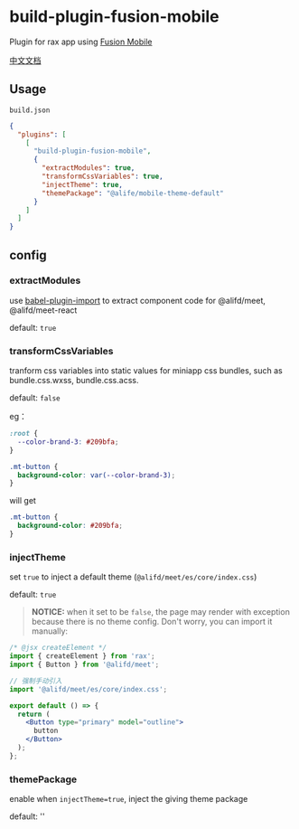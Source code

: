 # build-plugin-fusion-mobile

Plugin for rax app using [Fusion Mobile](https://www.npmjs.com/package/@alifd/meet)

[中文文档](./README_zh-CN.md)

## Usage

`build.json`

```json
{
  "plugins": [
    [
      "build-plugin-fusion-mobile",
      {
        "extractModules": true,
        "transformCssVariables": true,
        "injectTheme": true,
        "themePackage": "@alife/mobile-theme-default"
      }
    ]
  ]
}
```

## config

### extractModules

use [babel-plugin-import](https://www.npmjs.com/package/babel-plugin-import) to extract component code for @alifd/meet, @alifd/meet-react

default: `true`

### transformCssVariables

tranform css variables into static values for miniapp css bundles, such as bundle.css.wxss, bundle.css.acss.

default: `false`

eg：

```css
:root {
  --color-brand-3: #209bfa;
}

.mt-button {
  background-color: var(--color-brand-3);
}
```

will get

```css
.mt-button {
  background-color: #209bfa;
}
```

### injectTheme

set `true` to inject a default theme (`@alifd/meet/es/core/index.css`)

default: `true`

> **NOTICE:** when it set to be `false`, the page may render with exception because there is no theme config.
> Don't worry, you can import it manually:

```jsx
/* @jsx createElement */
import { createElement } from 'rax';
import { Button } from '@alifd/meet';

// 强制手动引入
import '@alifd/meet/es/core/index.css';

export default () => {
  return (
    <Button type="primary" model="outline">
      button
    </Button>
  );
};
```

### themePackage

enable when `injectTheme=true`, inject the giving theme package

default: ''
